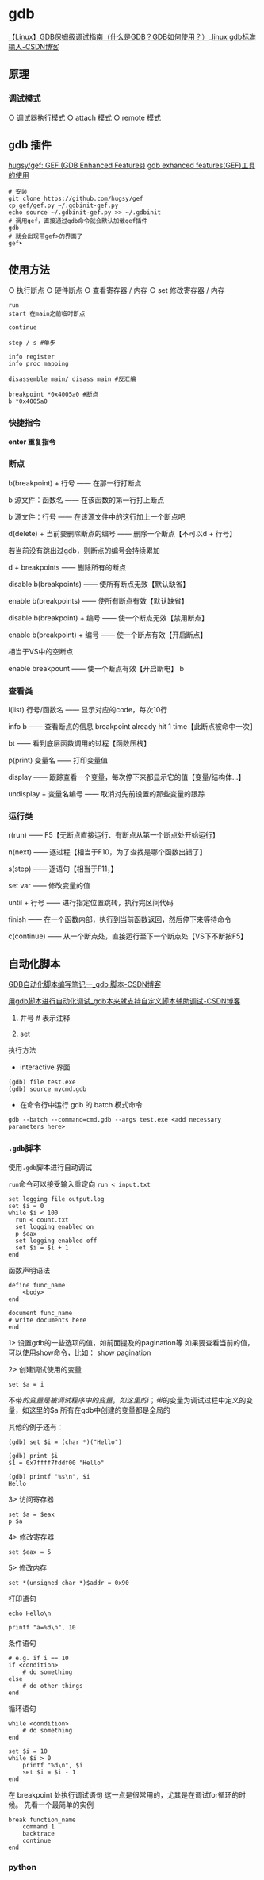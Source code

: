 # gdb
[【Linux】GDB保姆级调试指南（什么是GDB？GDB如何使用？）\_linux gdb标准输入-CSDN博客](https://blog.csdn.net/weixin_45031801/article/details/134399664)


## 原理
### 调试模式
○ 调试器执行模式
○ attach 模式
○ remote 模式



## gdb 插件
[hugsy/gef: GEF (GDB Enhanced Features)](https://github.com/hugsy/gef)
[gdb exhanced features(GEF)工具的使用](https://www.cnblogs.com/liulianzhen99/articles/17824258.html)

```shell
# 安装
git clone https://github.com/hugsy/gef
cp gef/gef.py ~/.gdbinit-gef.py
echo source ~/.gdbinit-gef.py >> ~/.gdbinit
# 调用gef，直接通过gdb命令就会默认加载gef插件
gdb
# 就会出现带gef>的界面了
gef➤
```
## 使用方法

○ 执行断点
○ 硬件断点
○ 查看寄存器 / 内存
○ set 修改寄存器 / 内存

```shell
run
start 在main之前临时断点

continue

step / s #单步

info register
info proc mapping

disassemble main/ disass main #反汇编

breakpoint *0x4005a0 #断点
b *0x4005a0
```

### 快捷指令
**enter 重复指令**


### 断点
b(breakpoint) + 行号 —— 在那一行打断点

b 源文件：函数名 —— 在该函数的第一行打上断点

b 源文件：行号 —— 在该源文件中的这行加上一个断点吧

d(delete) + 当前要删除断点的编号 —— 删除一个断点【不可以d + 行号】

若当前没有跳出过gdb，则断点的编号会持续累加

d + breakpoints —— 删除所有的断点

disable b(breakpoints) —— 使所有断点无效【默认缺省】

enable b(breakpoints) —— 使所有断点有效【默认缺省】

disable b(breakpoint) + 编号 —— 使一个断点无效【禁用断点】

enable b(breakpoint) + 编号 —— 使一个断点有效【开启断点】

相当于VS中的空断点

enable breakpount —— 使一个断点有效【开启断电】
        b
### 查看类
l(list) 行号/函数名 —— 显示对应的code，每次10行

info b —— 查看断点的信息
breakpoint already hit 1 time【此断点被命中一次】

bt —— 看到底层函数调用的过程【函数压栈】

p(print) 变量名 —— 打印变量值

display —— 跟踪查看一个变量，每次停下来都显示它的值【变量/结构体…】

undisplay + 变量名编号 —— 取消对先前设置的那些变量的跟踪

### 运行类
r(run) —— F5【无断点直接运行、有断点从第一个断点处开始运行】

n(next) —— 逐过程【相当于F10，为了查找是哪个函数出错了】

s(step) —— 逐语句【相当于F11，】


set var —— 修改变量的值

until + 行号 —— 进行指定位置跳转，执行完区间代码

finish —— 在一个函数内部，执行到当前函数返回，然后停下来等待命令

c(continue) —— 从一个断点处，直接运行至下一个断点处【VS下不断按F5】

## 自动化脚本

[GDB自动化脚本编写笔记一\_gdb 脚本-CSDN博客](https://blog.csdn.net/kelxLZ/article/details/112411761)

[用gdb脚本进行自动化调试\_gdb本来就支持自定义脚本辅助调试-CSDN博客](https://blog.csdn.net/nirendao/article/details/105910753)

1. 井号 # 表示注释

2. set


执行方法

- interactive 界面
```
(gdb) file test.exe 
(gdb) source mycmd.gdb 
```


- 在命令行中运行 gdb 的 batch 模式命令
```
gdb --batch --command=cmd.gdb --args test.exe <add necessary parameters here> 
```

### `.gdb`脚本
使用`.gdb`脚本进行自动调试

`run`命令可以接受输入重定向
`run < input.txt`

```
set logging file output.log
set $i = 0
while $i < 100
  run < count.txt
  set logging enabled on
  p $eax
  set logging enabled off
  set $i = $i + 1
end
```


函数声明语法
```
define func_name
    <body>
end
```

```
document func_name
# write documents here 
end
```

1> 设置gdb的一些选项的值，如前面提及的pagination等
如果要查看当前的值，可以使用show命令，比如： show pagination

2> 创建调试使用的变量
```
set $a = i 
```
不带$的变量是被调试程序中的变量，如这里的i； 带$的变量为调试过程中定义的变量，如这里的$a
所有在gdb中创建的变量都是全局的

其他的例子还有：
```
(gdb) set $i = (char *)("Hello")

(gdb) print $i
$1 = 0x7ffff7fddf00 "Hello"

(gdb) printf "%s\n", $i
Hello
```

3> 访问寄存器
```
set $a = $eax
p $a
```



4> 修改寄存器
```
set $eax = 5
```



5> 修改内存
```
set *(unsigned char *)$addr = 0x90
```

打印语句
```
echo Hello\n

printf "a=%d\n", 10
```

条件语句
```
# e.g. if i == 10
if <condition>
    # do something 
else 
    # do other things 
end 
```


循环语句
```
while <condition> 
    # do something 
end
```


```
set $i = 10
while $i > 0
    printf "%d\n", $i 
    set $i = $i - 1
end
```


在 breakpoint 处执行调试语句
这一点是很常用的，尤其是在调试for循环的时候。
先看一个最简单的实例

```
break function_name
    command 1
    backtrace
    continue
end
```

### python








